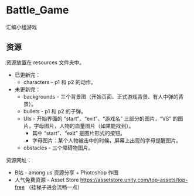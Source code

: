# Battle_Game
汇编小组游戏
## 资源
资源放置在 resources 文件夹中。
* 已更新完：
  * characters - p1 和 p2 的动作。
* 未更新完：
  * backgrounds - 三个背景图（开始页面、正式游戏背景、有人中弹的背景）。
  * bullets - p1 和 p2 的子弹。
  * UIs - 开始界面的 “start”、“exit”、“游戏名” 三部分的图片，“VS” 的图片，字母图片，人物的血量图片（如果能找到）。
    * 其中 “start”、“exit” 是图片形式的按钮。
    * 字母图片：某个人物被击中的时候，屏幕上出现的字母提醒图片。
  * obstacles - 三个障碍物图片。

资源网址：
* B站 - among us 资源分享 + Photoshop 作图
* 人气免费资源 - Asset Store  https://assetstore.unity.com/top-assets/top-free （挂梯子进会流畅一点）
